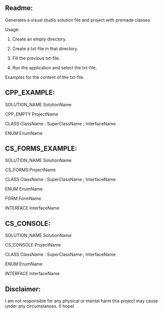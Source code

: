 Readme:
---------------------------------------------------
Generates a visual studio solution file and project with premade classes.


Usage:

1) Create an empty directory.

2) Create a txt-file in that directory.

3) Fill the previous txt-file.

4) Run the application and select the txt-file.

Examples for the content of the txt-file.

CPP_EXAMPLE:
---------------------------------------------------
SOLUTION_NAME SolutionName

CPP_EMPTY ProjectName

CLASS ClassName : SuperClassName ; InterfaceName

ENUM EnumName

CS_FORMS_EXAMPLE:
---------------------------------------------------
SOLUTION_NAME SolutionName

CS_FORMS ProjectName

CLASS ClassName : SuperClassName ; InterfaceName

ENUM EnumName

FORM FormName

INTERFACE InterfaceName

CS_CONSOLE:
---------------------------------------------------
SOLUTION_NAME SolutionName

CS_CONSOLE ProjectName

CLASS ClassName : SuperClassName ; InterfaceName

ENUM EnumName

INTERFACE InterfaceName


Disclaimer:
---------------------------------------------------
I am not responsible for any physical or mental harm this project may cause under any circumstances. (I hope)
